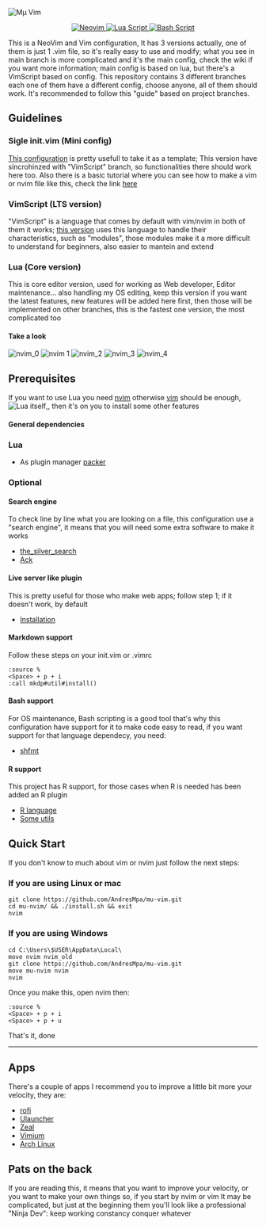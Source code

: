 ![Mμ Vim](./.examples/muVim.png)

<div align="center">
  <p>
    <a href="https://github.com/AndresMpa/mu-nvim">
      <img
        src="https://img.shields.io/badge/-neovim-darkblue?style=for-the-badge&logo=neovim"
        alt="Neovim"
      />
    </a>
    <a href="https://github.com/AndresMpa/mu-nvim">
      <img
        src="https://img.shields.io/badge/-lua-purple?style=for-the-badge&logo=lua"
        alt="Lua Script"
      />
    </a>
    <a href="https://github.com/AndresMpa/mu-nvim">
      <img
        src="https://img.shields.io/badge/-bash-black?style=for-the-badge&logo=GNU%20Bash"
        alt="Bash Script"
      />
    </a>
  </p>
</div>



This is a NeoVim and Vim configuration, It has 3 versions actually, one of them is
just 1 .vim file, so it's really easy to use and modify; what you see in main branch
is more complicated and it's the main config, check the wiki if you want more information;
main config is based on lua, but there's a VimScript based on config. This repository
contains 3 different branches each one of them have a different config, choose anyone,
all of them should work. It's recommended to follow this "guide" based on project branches.

## Guidelines

### Sigle init.vim (Mini config)

[This configuration](https://github.com/AndresMpa/nvim-configuration/tree/singleFile)
is pretty usefull to take it as a template; This version have sincrohinzed with
"VimScript" branch, so functionalities there should work here too. Also
there is a basic tutorial where you can see how to make a vim or nvim file like this,
check the link [here](https://andresmpa.github.io/nvim-configuration/)

### VimScript (LTS version)

"VimScript" is a language that comes by default with vim/nvim in both of them it works;
[this version](https://github.com/AndresMpa/nvim-configuration/tree/singleFile) uses this
language to handle their characteristics, such as "modules", those modules make it a more
difficult to understand for beginners, also easier to mantein and extend

### Lua (Core version)

This is core editor version, used for working as Web developer, Editor maintenance... also
handling my OS editing, keep this version if you want the latest features, new features 
will be added here first, then those will be implemented on other branches, this is the 
fastest one version, the most complicated too

#### Take a look

![nvim_0](./.examples/nvim_0.png)
![nvim 1](./.examples/nvim_1.png)
![nvim_2](./.examples/nvim_2.png)
![nvim_3](./.examples/nvim_3.png)
![nvim_4](./.examples/nvim_4.png)

## Prerequisites

If you want to use Lua you need [nvim](https://github.com/neovim/neovim/wiki/Installing-Neovim)
otherwise [vim](https://www.vim.org/download.php) should be enough,
![Lua itself](https://www.tecmint.com/install-lua-in-centos-ubuntu-linux/),, then it's on you
to install some other features

#### General dependencies

### Lua

- As plugin manager [packer](https://github.com/wbthomason/packer.nvim#quickstart)

### Optional

#### Search engine

To check line by line what you are looking on a file, this configuration use a
"search engine", it means that you will need some extra software to make it works

- [the_silver_search](https://github.com/ggreer/the_silver_searcher)
- [Ack](https://beyondgrep.com/install/)

#### Live server like plugin

This is pretty useful for those who make web apps; follow step 1; if it doesn't
work, by default

- [Installation](https://github.com/turbio/bracey.vim#installation)

#### Markdown support

Follow these steps on your init.vim or .vimrc

```
:source %
<Space> + p + i
:call mkdp#util#install()
```

#### Bash support

For OS maintenance, Bash scripting is a good tool that's why this configuration
have support for it to make code easy to read, if you want support for that language
dependecy, you need:

- [shfmt](https://diarioinforme.com/como-usar-shfmt-para-formatear-mejor-los-scripts-de-shell/)

#### R support

This project has R support, for those cases when R is needed has been added an R plugin

- [R language](https://linuxize.com/post/how-to-install-r-on-ubuntu-20-04/)
- [Some utils](https://github.com/jamespeapen/Nvim-R/wiki/Installation)


## Quick Start

If you don't know to much about vim or nvim just follow the next steps:

### If you are using Linux or mac

```
git clone https://github.com/AndresMpa/mu-vim.git
cd mu-nvim/ && ./install.sh && exit
nvim
```

### If you are using Windows

```
cd C:\Users\$USER\AppData\Local\
move nvim nvim_old
git clone https://github.com/AndresMpa/mu-vim.git
move mu-nvim nvim
nvim
```

Once you make this, open nvim then:

```
:source %
<Space> + p + i
<Space> + p + u
```

That's it, done

---

## Apps

There's a couple of apps I recommend you to improve a little bit more your velocity, they are:

- [rofi](https://github.com/davatorium/rofi)
- [Ulauncher](https://ulauncher.io/)
- [Zeal](https://zealdocs.org/)
- [Vimium](https://addons.mozilla.org/es/firefox/addon/vimium-ff/?utm_source=addons.mozilla.org&utm_medium=referral&utm_content=search)
- [Arch Linux](https://github.com/AndresMpa/dotfiles)

## Pats on the back

If you are reading this, it means that you want to improve your velocity, or you want to make
your own things so, if you start by nvim or vim It may be complicated, but just at the beginning 
them you'll look like a professional "Ninja Dev": keep working constancy  conquer whatever
